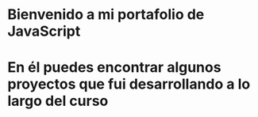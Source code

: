 # Bienvenido a mi portafolio de JavaScript
# En él puedes encontrar algunos proyectos que fui desarrollando a lo largo del curso
